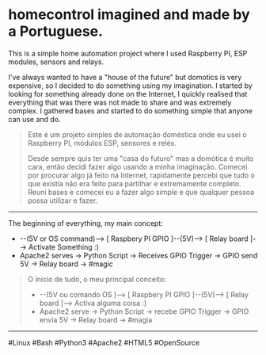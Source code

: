 # homecontrol imagined and made by a Portuguese.

This is a simple home automation project where I used Raspberry PI, ESP modules, sensors and relays.

I've always wanted to have a "house of the future" but domotics is very expensive, so I decided to do something using my imagination.
I started by looking for something already done on the Internet, I quickly realised that everything that was there was not made to share and was extremely complex. I gathered bases and started to do something simple that anyone can use and do.
> Este é um projeto simples de automação doméstica onde eu usei o Raspberry PI, módulos ESP, sensores e relés.
>
>Desde sempre quis ter uma "casa do futuro" mas a domótica é muito cara, então decidi fazer algo usando a minha imaginação.
>Comecei por procurar algo já feito na Internet, rapidamente percebi que tudo o que existia não era feito para partilhar e extremamente completo. Reuni bases e comecei eu a fazer algo simple e que qualquer pessoa possa utilizar e fazer.
____________________
The beginning of everything, my main concept:
- --(5V or OS command)--> [ Raspbery PI GPIO ]--(5V)--> [ Relay board ]--> Activate Something :)
- Apache2 serves -> Python Script -> Receives GPIO Trigger -> GPIO send 5V -> Relay board -> #magic

> O início de tudo, o meu principal conceito:
> - --(5V ou comando OS )--> [ Raspbery PI GPIO ]--(5V)--> [ Relay board ]--> Activa alguma coisa :)
> - Apache2 serve -> Python Script -> recebe GPIO Trigger -> GPIO envia 5V -> Relay board -> #magia
____________________
#Linux #Bash #Python3 #Apache2 #HTML5
#OpenSource
